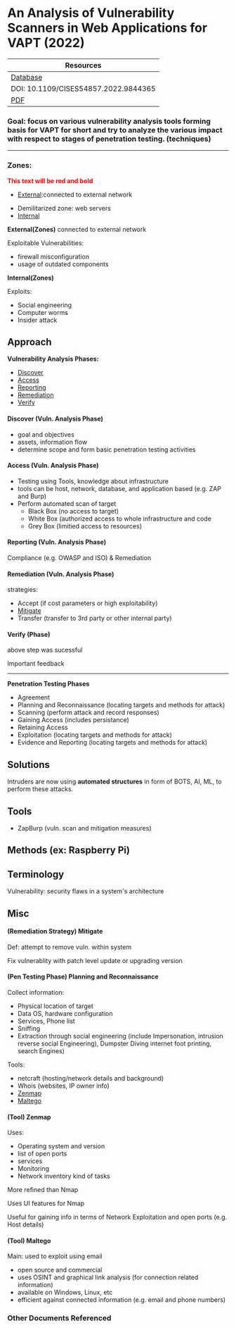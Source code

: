 # An Analysis of Vulnerability Scanners in Web Applications for VAPT (2022)

| Resources	|
|----------|
| [Database](https://doi-org.ezproxy.semo.edu:2443/10.1109/CISES54857.2022.9844365) |
| DOI: 10.1109/CISES54857.2022.9844365 |
| [PDF](https://ieeexplore-ieee-org.ezproxy.semo.edu:2443/stamp/stamp.jsp?tp=&arnumber=9844365) |

### Goal: focus on various vulnerability analysis tools forming basis for VAPT for short and try to analyze the various impact with respect to stages of penetration testing. (techniques)

<!-------------------------------------------------------->
----
	
### Zones:

<span style="color: red; font-weight: bold;">This text will be red and bold</span>

- [External](#external-zone):connected to external network
* Demilitarized zone: web servers
* [Internal](#internal-zone)  

<a id="external-zone"></a>
**External(Zones)**
connected to external network

Exploitable Vulnerabilities:
* firewall misconfiguration
* usage of outdated components  

<a id="internal-zone"></a>
**Internal(Zones)**

Exploits:
* Social engineering
* Computer worms
* Insider attack  

<a id="approach"></a>
## Approach

**Vulnerability Analysis Phases:**
* [Discover](#discover)
* [Access](#access)
* [Reporting](#reporting)
* [Remediation](#remediation)
* [Verify](#verify)

<a id="discover"></a>
####  Discover (Vuln. Analysis Phase)
* goal and objectives
* assets, information flow
* determine scope and form basic penetration testing activities

<a id="access"></a>
#### Access (Vuln. Analysis Phase)
* Testing using Tools, knowledge about infrastructure
* tools can be host, network, database, and application based (e.g. ZAP and Burp)
* Perform automated scan of target 
	* Black Box (no access to target)
	* White Box (authorized access to whole infrastructure and code
	* Grey Box (limitied access to resources)

<a id="reporting"></a>
#### Reporting (Vuln. Analysis Phase)

Compliance (e.g. OWASP and ISO) & Remediation

<a id="remediation"></a>
#### Remediation (Vuln. Analysis Phase)

strategies: 
* Accept (if cost parameters or high exploitability)
* [Mitigate](#mitigate)
* Transfer (transfer to 3rd party or other internal party)

<a id="verify"></a>
#### Verify (Phase)

above step was sucessful

Important feedback  

----  

**Penetration Testing Phases**
* Agreement
* Planning and Reconnaissance (locating targets and methods for attack)
* Scanning (perform attack and record responses)
* Gaining Access (includes persistance)
* Retaining Access
* Exploitation (locating targets and methods for attack)
* Evidence and Reporting (locating targets and methods for attack)  


<a id="solutions"></a>
## Solutions

Intruders are now using **automated structures** in form of BOTS, AI, ML, to perform these attacks.   

<a id="tools"></a>
## Tools

* ZapBurp (vuln. scan and mitigation measures)  

<a id="Methods"></a>
## Methods (ex: Raspberry Pi)  

<a id="terminology"></a>
## Terminology

Vulnerability: security flaws in a system's architecture
  

## Misc

<a id="mitigate"></a>
#### (Remediation Strategy) Mitigate

Def: attempt to remove vuln. within system

Fix vulnerablity with patch level update or upgrading version

<a id="planning-reconnaissance"></a>
#### (Pen Testing Phase) Planning and Reconnaissance

Collect information:
* Physical location of target
* Data OS, hardware configuration
* Services, Phone list
* Sniffing
* Extraction through social engineering (include Impersonation, intrusion reverse social Engineering), Dumpster Diving internet foot printing, search Engines)

Tools:
* netcraft (hosting/network details and background)
* Whois (websites, IP owner info)
* [Zenmap](#zenmap)
* [Maltego](#maltego)

<a id="zenmap"></a>
#### (Tool) Zenmap

Uses:
* Operating system and version
* list of open ports
* services
* Monitoring
* Network inventory kind of tasks

More refined than Nmap

Uses UI features for Nmap

Useful for gaining info in terms of Network Exploitation and open ports (e.g. Host details)

<a id="maltego"></a>
#### (Tool) Maltego

Main: used to exploit using email

* open source and commercial
* uses OSINT and graphical link analysis (for connection related information)
* available on Windows, Linux, etc
* efficient against connected information (e.g. email and phone numbers)



### Other Documents Referenced


